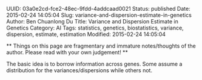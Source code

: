 UUID: 03a0e2cd-fce2-48ec-9fdd-4addcaad0021
Status: published
Date: 2015-02-24 14:05:04
Slug: variance-and-dispersion-estimate-in-genetics
Author: Ben Chuanlong Du
Title: Variance and Dispersion Estimate in Genetics
Category: AI
Tags: statistics, genetics, biostatistics, variance, dispersion, estimate, estimation
Modified: 2015-02-24 14:05:04

**
Things on this page are fragmentary and immature notes/thoughts of the author. 
Please read with your own judgement!
**
 
The basic idea is to borrow information across genes. 
Some assume a distribution for the variances/dispersions while others not.


